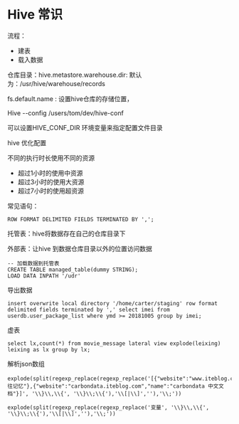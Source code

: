 # Hive 常识



流程：

- 建表
- 载入数据





仓库目录：hive.metastore.warehouse.dir: 默认为：/usr/hive/warehouse/records

fs.default.name : 设置hive仓库的存储位置，

Hive --config /users/tom/dev/hive-conf 

可以设置HIVE_CONF_DIR 环境变量来指定配置文件目录



hive 优化配置

不同的执行时长使用不同的资源

- 超过1小时的使用中资源
- 超过3小时的使用大资源
- 超过7小时的使用超资源



常见语句：

```
ROW FORMAT DELIMITED FIELDS TERMINATED BY ',';
```

托管表：hive将数据存在自己的仓库目录下

外部表：让hive 到数据仓库目录以外的位置访问数据

```plsql
-- 加载数据到托管表
CREATE TABLE managed_table(dummy STRING);
LOAD DATA INPATH '/udr'
```



导出数据

```
insert overwrite local directory '/home/carter/staging' row format delimited fields terminated by ',' select imei from userdb.user_package_list where ymd >= 20181005 group by imei;
```

虚表

```
select lx,count(*) from movie_message lateral view explode(leixing) leixing as lx group by lx;
```

解析json数组

```
explode(split(regexp_replace(regexp_replace('[{"website":"www.iteblog.com","name":"过往记忆"},{"website":"carbondata.iteblog.com","name":"carbondata 中文文档"}]', '\\}\\,\\{', '\\}\\;\\{'),'\\[|\\]',''),'\\;'))

explode(split(regexp_replace(regexp_replace('变量', '\\}\\,\\{', '\\}\\;\\{'),'\\[|\\]',''),'\\;'))
```

